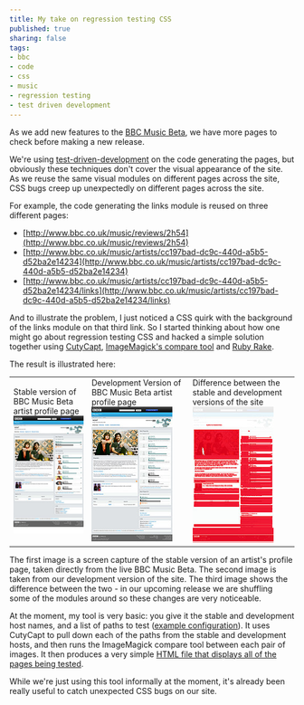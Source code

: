 ```yaml
---
title: My take on regression testing CSS
published: true
sharing: false
tags:
- bbc
- code
- css
- music
- regression testing
- test driven development
---
```


As we add new features to the [BBC Music Beta](http://www.bbc.co.uk/music/beta), we have more pages to check before making a new release.

We're using [test-driven-development](http://en.wikipedia.org/wiki/Test-driven_development) on the code generating the pages, but obviously these techniques don't cover the visual appearance of the site. As we reuse the same visual modules on different pages across the site, CSS bugs creep up unexpectedly on different pages across the site.

For example, the code generating the links module is reused on three different pages:

- [http://www.bbc.co.uk/music/reviews/2h54](http://www.bbc.co.uk/music/reviews/2h54)
- [http://www.bbc.co.uk/music/artists/cc197bad-dc9c-440d-a5b5-d52ba2e14234](http://www.bbc.co.uk/music/artists/cc197bad-dc9c-440d-a5b5-d52ba2e14234)
- [http://www.bbc.co.uk/music/artists/cc197bad-dc9c-440d-a5b5-d52ba2e14234/links](http://www.bbc.co.uk/music/artists/cc197bad-dc9c-440d-a5b5-d52ba2e14234/links)

And to illustrate the problem, I just noticed a CSS quirk with the background of the links module on that third link. So I started thinking about how one might go about regression testing CSS and hacked a simple solution together using [CutyCapt](http://cutycapt.sourceforge.net/), [ImageMagick's compare tool](http://www.imagemagick.org/script/compare.php) and [Ruby Rake](http://rake.rubyforge.org/).

The result is illustrated here:
<table>
  <tr>
    <td>
      Stable version of BBC Music Beta artist profile page
      <img src="/blog/images/media_httpfarm4static_hnIzy.jpg">
    </td>
    <td>
      Development Version of BBC Music Beta artist profile page
      <img src="/blog/images/media_httpfarm4static_glxqk.jpg">
    </td>
    <td>
      Difference between the stable and development versions of the site
      <img src="/blog/images/media_httpfarm4static_aueIk.jpg"></td>
  </tr>
</table>

The first image is a screen capture of the stable version of an artist's profile page, taken directly from the live BBC Music Beta. The second image is taken from our development version of the site. The third image shows the difference between the two - in our upcoming release we are shuffling some of the modules around so these changes are very noticeable.

At the moment, my tool is very basic: you give it the stable and development host names, and a list of paths to test ([example configuration](http://www.metade.org/code/css-regression/music/pages.yml)). It uses CutyCapt to pull down each of the paths from the stable and development hosts, and then runs the ImageMagick compare tool between each pair of images. It then produces a very simple [HTML file that displays all of the pages being tested](http://www.metade.org/code/css-regression/music/).

While we're just using this tool informally at the moment, it's already been really useful to catch unexpected CSS bugs on our site.
